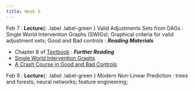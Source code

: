 ```yaml
---
title: Week 5
---
```


Feb 7
: **Lecture**{: .label .label-green } Valid Adjustments Sets from DAGs
: Single World Intervention Graphs (SWIGs); Graphical criteria for valid adjustment sets; Good and Bad controls
: ***Reading Materials***
- Chapter 8 of [Textbook](https://canvas.stanford.edu/courses/168439/files/folder/Readings)
: ***Further Reading***
- [Single World Intervention Graphs](https://csss.uw.edu/files/working-papers/2013/wp128.pdf)
- [A Crash Course in Good and Bad Controls](https://ftp.cs.ucla.edu/pub/stat_ser/r493.pdf)

Feb 9
: **Lecture**{: .label .label-green } Modern Non-Linear Prediction
: trees and forests; neural networks; feature engineering;


